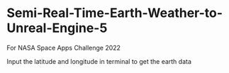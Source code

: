 # Semi-Real-Time-Earth-Weather-to-Unreal-Engine-5
For NASA Space Apps Challenge 2022

Input the latitude and longitude in terminal to get the earth data

